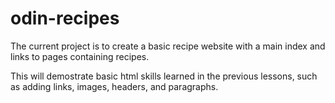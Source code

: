 # odin-recipes

The current project is to create a basic recipe website with a main index and links to pages containing recipes.

This will demostrate basic html skills learned in the previous lessons, such as adding links, images, headers, and paragraphs.